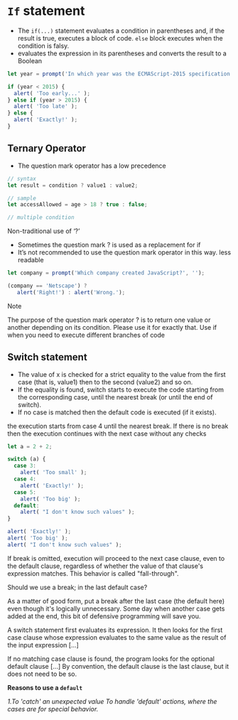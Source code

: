 # `If` statement
+ The `if(...)` statement evaluates a condition in parentheses and, if the result is true, executes a block of code. `else` block executes when the condition is falsy.
+ evaluates the expression in its parentheses and converts the result to a Boolean

```js
let year = prompt('In which year was the ECMAScript-2015 specification published?', '');

if (year < 2015) {
  alert( 'Too early...' );
} else if (year > 2015) {
  alert( 'Too late' );
} else {
  alert( 'Exactly!' );
}
```

## Ternary Operator
+ The question mark operator has a low precedence
```js
// syntax
let result = condition ? value1 : value2;

// sample
let accessAllowed = age > 18 ? true : false;

// multiple condition
```
	
Non-traditional use of ‘?’
+ Sometimes the question mark ? is used as a replacement for if
+ It’s not recommended to use the question mark operator in this way. less readable
```js
let company = prompt('Which company created JavaScript?', '');

(company == 'Netscape') ?
   alert('Right!') : alert('Wrong.');
```

>[!NOTE]
>The purpose of the question mark operator ? is to return one value or another depending on its condition. Please use it for exactly that. Use if when you need to execute different branches of code

## Switch statement
+ The value of x is checked for a strict equality to the value from the first case (that is, value1) then to the second (value2) and so on.
+ If the equality is found, switch starts to execute the code starting from the corresponding case, until the nearest break (or until the end of switch).
+ If no case is matched then the default code is executed (if it exists).


the execution starts from case 4 until the nearest break.
If there is no break then the execution continues with the next case without any checks
```js
let a = 2 + 2;

switch (a) {
  case 3:
    alert( 'Too small' );
  case 4:
    alert( 'Exactly!' );
  case 5:
    alert( 'Too big' );
  default:
    alert( "I don't know such values" );
}

alert( 'Exactly!' );
alert( 'Too big' );
alert( "I don't know such values" );
```

If break is omitted, execution will proceed to the next case clause, even to the default clause, regardless of whether the value of that clause's expression matches. This behavior is called "fall-through".


Should we use a break; in the last default case?

As a matter of good form, put a break after the last case (the default here) even though it's logically unnecessary. Some day when another case gets added at the end, this bit of defensive programming will save you.



A switch statement first evaluates its expression. It then looks for the first case clause whose expression evaluates to the same value as the result of the input expression [...]

If no matching case clause is found, the program looks for the optional default clause [...] By convention, the default clause is the last clause, but it does not need to be so.


**Reasons to use a `default`**

_1.To 'catch' an unexpected value_
_To handle 'default' actions, where the cases are for special behavior._